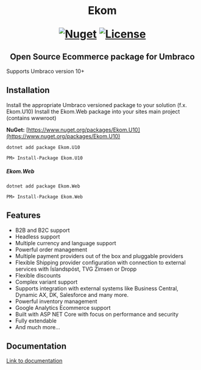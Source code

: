 <h1 align="center">
Ekom 
 
[![Nuget](https://img.shields.io/nuget/vpre/Ekom.U10?color=ed0f0f)](https://www.nuget.org/packages/Ekom.U10/)
[![License](https://img.shields.io/badge/license-MIT-green)](./LICENSE)

</h1>

<h2 align="center">
Open Source Ecommerce package for Umbraco
</h2>

Supports Umbraco version 10+

## Installation
Install the appropriate Umbraco versioned package to your solution (f.x. Ekom.U10)
Install the Ekom.Web package into your sites main project (contains wwwroot)

**NuGet:** [https://www.nuget.org/packages/Ekom.U10](https://www.nuget.org/packages/Ekom.U10)

`dotnet add package Ekom.U10`

`PM> Install-Package Ekom.U10`

##### Ekom.Web

`dotnet add package Ekom.Web`

`PM> Install-Package Ekom.Web`

## Features

- B2B and B2C support
- Headless support
- Multiple currency and language support
- Powerful order management
- Multiple payment providers out of the box and pluggable providers
- Flexible Shipping provider configuration with connection to external services with Íslandspóst, TVG Zimsen or Dropp
- Flexible discounts
- Complex variant support
- Supports integration with external systems like Business Central, Dynamic AX, DK, Salesforce and many more.
- Powerful inventory management
- Google Analytics Ecommerce support
- Built with ASP NET Core with focus on performance and security
- Fully extendable
- And much more...

## Documentation

[Link to documentation](https://vettvangur.gitbook.io/ekom/)
